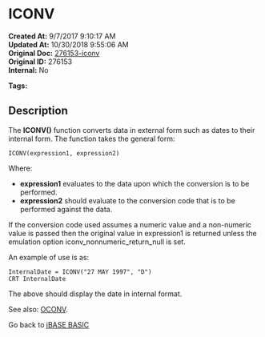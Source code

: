 # ICONV

**Created At:** 9/7/2017 9:10:17 AM  
**Updated At:** 10/30/2018 9:55:06 AM  
**Original Doc:** [276153-iconv](https://docs.jbase.com/36868-jbase-basic/276153-iconv)  
**Original ID:** 276153  
**Internal:** No  

**Tags:**
<badge text='conversions' vertical='middle' />

## Description

The **ICONV()** function converts data in external form such as dates to their internal form. The function takes the general form:

```
ICONV(expression1, expression2)
```

Where:

- **expression1** evaluates to the data upon which the conversion is to be performed.
- **expression2** should evaluate to the conversion code that is to be performed against the data.

[comment]: <> ( Add additional **ICONV** extensions for timestamp as per WDx/WTx )

If the conversion code used assumes a numeric value and a non-numeric value is passed then the original value in expression1 is returned unless the emulation option iconv\_nonnumeric\_return\_null is set.

An example of use is as:

```
InternalDate = ICONV("27 MAY 1997", "D")
CRT InternalDate
```

The above should display the date in internal format.

See also: [OCONV](./../oconv).

Go back to [jBASE BASIC](./../README.md)
